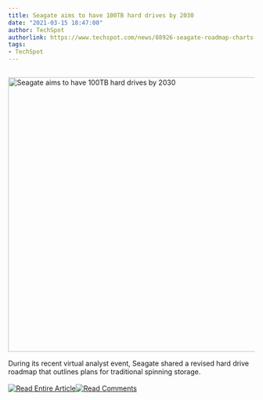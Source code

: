 ```yaml
---
title: Seagate aims to have 100TB hard drives by 2030
date: "2021-03-15 18:47:00"
author: TechSpot
authorlink: https://www.techspot.com/news/88926-seagate-roadmap-charts-path-hard-drives-excess-100tb.html
tags:
- TechSpot
---
```

<a href="https://www.techspot.com/news/88926-seagate-roadmap-charts-path-hard-drives-excess-100tb.html" target="_blank"><img src="https://static.techspot.com/images2/news/ts3_thumbs/2021/03/2021-03-15-ts3_thumbs-6b8.jpg" width="800" height="560" style="padding: 15px 0" title="Seagate aims to have 100TB hard drives by 2030" /></a><br />During its recent virtual analyst event, Seagate shared a revised hard drive roadmap that outlines plans for traditional spinning storage.<br /><br /><a href="https://www.techspot.com/news/88926-seagate-roadmap-charts-path-hard-drives-excess-100tb.html"><img src="https://static.techspot.com/images/rss/rss_buttons_01.png" border="0" alt="Read Entire Article" /></a><a href="https://www.techspot.com/news/88926-seagate-roadmap-charts-path-hard-drives-excess-100tb.html#comments"><img src="https://static.techspot.com/images/rss/rss_buttons_02.png" border="0" alt="Read Comments" /></a><br /><br />